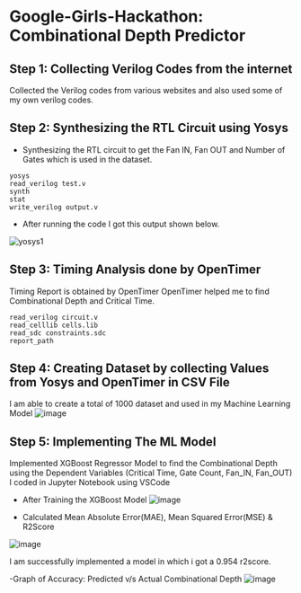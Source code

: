 # Google-Girls-Hackathon: Combinational Depth Predictor

## Step 1: Collecting Verilog Codes from the internet
Collected the Verilog codes from various websites and also used some of my own verilog codes.

## Step 2: Synthesizing the RTL Circuit using Yosys
- Synthesizing the RTL circuit to get the Fan IN, Fan OUT and Number of Gates which is used in the dataset.
```
yosys
read_verilog test.v
synth
stat
write_verilog output.v
```

- After running the code I got this output shown below.

![yosys1](https://github.com/user-attachments/assets/318c7b76-ae32-41b0-a59c-71ae98b7ed59)


## Step 3: Timing Analysis done by OpenTimer
Timing Report is obtained by OpenTimer
OpenTimer helped me to find Combinational Depth and Critical Time.
```
read_verilog circuit.v
read_celllib cells.lib
read_sdc constraints.sdc
report_path
```

## Step 4: Creating Dataset by collecting Values from Yosys and OpenTimer in CSV File
I am able to create a total of 1000 dataset and used in my Machine Learning Model
![image](https://github.com/user-attachments/assets/812aa0bb-42e8-4eeb-99ef-4f0bdf673b21)


## Step 5: Implementing The ML Model
Implemented XGBoost Regressor Model to find the Combinational Depth using the Dependent Variables (Critical Time, Gate Count, Fan_IN, Fan_OUT)
I coded in Jupyter Notebook using VSCode

- After Training the XGBoost Model
![image](https://github.com/user-attachments/assets/c654137a-2672-41e2-a599-4195eaa81d73)

- Calculated Mean Absolute Error(MAE), Mean Squared Error(MSE) & R2Score

![image](https://github.com/user-attachments/assets/e30ca49f-dd16-48cd-858d-2f8f319c0462)

I am successfully implemented a model in which i got a 0.954 r2score.

-Graph of Accuracy: Predicted v/s Actual Combinational Depth
![image](https://github.com/user-attachments/assets/f1587652-c14c-4733-b2e3-026af4e3b18f)

